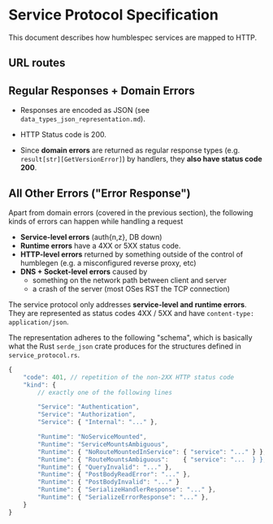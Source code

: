 # Service Protocol Specification

This document describes how humblespec services are mapped to HTTP.

## URL routes

## Regular Responses + Domain Errors

* Responses are encoded as JSON (see `data_types_json_representation.md`).
* HTTP Status code is 200.

* Since **domain errors** are returned as regular response types (e.g. `result[str][GetVersionError]`) by handlers, they **also have status code 200**.

## All Other Errors ("Error Response")

Apart from domain errors (covered in the previous section), the following kinds of errors can happen while handling a request

* **Service-level errors** (auth{n,z}, DB down)
* **Runtime errors**  have a 4XX or 5XX status code.
* **HTTP-level errors** returned by something outside of the control of humblegen (e.g. a misconfigured reverse proxy, etc)
* **DNS + Socket-level errors** caused by
  * something on the network path between client and server
  * a crash of the server (most OSes RST the TCP connection)

The service protocol only addresses **service-level and runtime errors**.
They are represented as status codes 4XX / 5XX and have `content-type: application/json`.

The representation adheres to the following "schema", which is basically what the Rust `serde_json` crate produces for the structures defined in `service_protocol.rs`.

```js
{
    "code": 401, // repetition of the non-2XX HTTP status code
    "kind": {
        // exactly one of the following lines

        "Service": "Authentication",
        "Service": "Authorization",
        "Service": { "Internal": "..." },

        "Runtime": "NoServiceMounted",
        "Runtime": "ServiceMountsAmbiguous",
        "Runtime": { "NoRouteMountedInService": { "service": "..." } },
        "Runtime": { "RouteMountsAmbiguous":    { "service": "...  } },
        "Runtime": { "QueryInvalid": "..." },
        "Runtime": { "PostBodyReadError": "..." },
        "Runtime": { "PostBodyInvalid": "..." }
        "Runtime": { "SerializeHandlerResponse": "..." },
        "Runtime": { "SerializeErrorResponse": "..." },
    }
}
```

